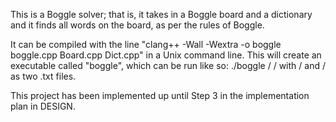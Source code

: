This is a Boggle solver; that is, it takes in a Boggle board and a dictionary
and it finds all words on the board, as per the rules of Boggle.

It can be compiled with the line "clang++ -Wall -Wextra -o boggle boggle.cpp
Board.cpp Dict.cpp" in a Unix command line. This will create an executable
called "boggle", which can be run like so:
        ./boggle /<board/> /<dictionary/>
with /<board/> and /<dictionary/> as two .txt files.

This project has been implemented up until Step 3 in the implementation plan in
DESIGN.
